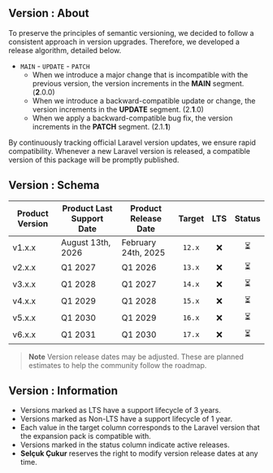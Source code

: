 ## Version : About

To preserve the principles of semantic versioning, we decided to follow a consistent approach in version upgrades.
Therefore, we developed a release algorithm, detailed below.

- `MAIN` - `UPDATE` - `PATCH`
    - When we introduce a major change that is incompatible with the previous version, the version increments in the **MAIN** segment. (**2**.0.0)
    - When we introduce a backward-compatible update or change, the version increments in the **UPDATE** segment. (2.**1**.0)
    - When we apply a backward-compatible bug fix, the version increments in the **PATCH** segment. (2.1.**1**)

By continuously tracking official Laravel version updates, we ensure rapid compatibility. Whenever a new
Laravel version is released, a compatible version of this package will be promptly published.

## Version : Schema

| Product Version | Product Last Support Date | Product Release Date | Target | LTS | Status |
|-----------------|---------------------------|----------------------|:------:|:---:|:------:|
| v1.x.x          | August 13th, 2026         | February 24th, 2025  | `12.x` |  ❌  |   ⏳    |
| v2.x.x          | Q1 2027                   | Q1 2026              | `13.x` |  ❌  |   ⏳    |
| v3.x.x          | Q1 2028                   | Q1 2027              | `14.x` |  ❌  |   ⏳    |
| v4.x.x          | Q1 2029                   | Q1 2028              | `15.x` |  ❌  |   ⏳    |
| v5.x.x          | Q1 2030                   | Q1 2029              | `16.x` |  ❌  |   ⏳    |
| v6.x.x          | Q1 2031                   | Q1 2030              | `17.x` |  ❌  |   ⏳    |

> **Note**
> Version release dates may be adjusted. These are planned estimates to help the community follow the roadmap.

## Version : Information

- Versions marked as LTS have a support lifecycle of 3 years.
- Versions marked as Non-LTS have a support lifecycle of 1 year.
- Each value in the target column corresponds to the Laravel version that the expansion pack is compatible with.
- Versions marked in the status column indicate active releases.
- **Selçuk Çukur** reserves the right to modify version release dates at any time.
